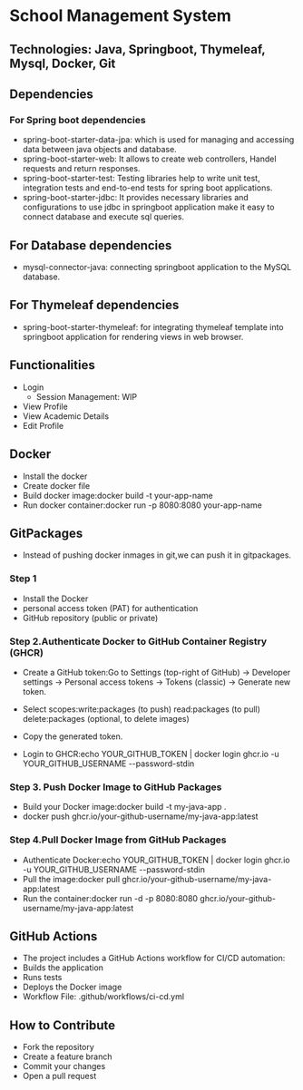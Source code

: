 
# School Management System 
## Technologies: Java, Springboot, Thymeleaf, Mysql, Docker, Git
## Dependencies  
### For Spring boot dependencies
- spring-boot-starter-data-jpa: which is used for managing and accessing data between java objects and database.
- spring-boot-starter-web: It allows to create web controllers, Handel requests and return responses.
- spring-boot-starter-test: Testing libraries help to write unit test, integration tests and end-to-end tests for spring boot applications.
- spring-boot-starter-jdbc: It provides necessary libraries and configurations to use jdbc in springboot application make it easy to connect database and execute sql queries.

## For Database dependencies
- mysql-connector-java: connecting springboot application to the MySQL database.

## For Thymeleaf dependencies
- spring-boot-starter-thymeleaf: for integrating thymeleaf template into springboot application for rendering views in web browser.


## Functionalities
- Login
  - Session Management: WIP 
- View Profile
- View Academic Details
- Edit Profile

## Docker
- Install the docker
- Create docker file
- Build docker image:docker build -t your-app-name
- Run docker container:docker run -p 8080:8080 your-app-name
## GitPackages
- Instead of pushing docker inmages in git,we can push it in gitpackages.
### Step 1
- Install the Docker
- personal access token (PAT) for authentication
- GitHub repository (public or private)
### Step 2.Authenticate Docker to GitHub Container Registry (GHCR)
- Create a GitHub token:Go to Settings (top-right of GitHub) → Developer settings → Personal access tokens → Tokens (classic) → Generate new token. 
- Select scopes:write:packages (to push)
                 read:packages (to pull)
                 delete:packages (optional, to delete images)

- Copy the generated token.
- Login to GHCR:echo YOUR_GITHUB_TOKEN | docker login ghcr.io -u YOUR_GITHUB_USERNAME --password-stdin
### Step 3. Push Docker Image to GitHub Packages
- Build your Docker image:docker build -t my-java-app .
- docker push ghcr.io/your-github-username/my-java-app:latest
### Step 4.Pull Docker Image from GitHub Packages
- Authenticate Docker:echo YOUR_GITHUB_TOKEN | docker login ghcr.io -u YOUR_GITHUB_USERNAME --password-stdin
- Pull the image:docker pull ghcr.io/your-github-username/my-java-app:latest
- Run the container:docker run -d -p 8080:8080 ghcr.io/your-github-username/my-java-app:latest

## GitHub Actions
- The project includes a GitHub Actions workflow for CI/CD automation: 
- Builds the application
- Runs tests
- Deploys the Docker image 
- Workflow File: .github/workflows/ci-cd.yml
## How to Contribute
- Fork the repository
- Create a feature branch
- Commit your changes
- Open a pull request
